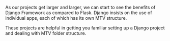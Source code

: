 As our projects get larger and larger, we can start to see the benefits of Django Framework as compared to Flask. Django insists on the use of individual apps, each of which has its own MTV structure.

These projects are helpful in getting you familiar setting up a Django project and dealing with MTV folder structure. 
